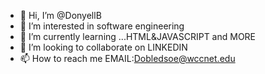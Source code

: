 - 👋 Hi, I’m @DonyellB
- 👀 I’m interested in software engineering
- 🌱 I’m currently learning ...HTML&JAVASCRIPT and MORE
- 💞️ I’m looking to collaborate on LINKEDIN
- 📫 How to reach me EMAIL:Dobledsoe@wccnet.edu

<!---
DonyellB/DonyellB is a ✨ special ✨ repository because its `README.md` (this file) appears on your GitHub profile.
You can click the Preview link to take a look at your changes.
--->
